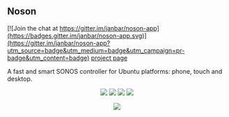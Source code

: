 ## Noson

[![Join the chat at https://gitter.im/janbar/noson-app](https://badges.gitter.im/janbar/noson-app.svg)](https://gitter.im/janbar/noson-app?utm_source=badge&utm_medium=badge&utm_campaign=pr-badge&utm_content=badge)
[project page](http://janbar.github.io/noson-app/index.html)

A fast and smart SONOS controller for Ubuntu platforms: phone, touch and desktop.

<p align="center">
  <img src="http://janbar.github.io/noson-app/download/noson_s01.png"/>
  <img src="http://janbar.github.io/noson-app/download/noson_s02.png"/>
  <img src="http://janbar.github.io/noson-app/download/noson_s03.png"/>
  <img src="http://janbar.github.io/noson-app/download/noson_s04.png"/>
</p>

<p align="center">
  <img src="http://janbar.github.io/noson-app/download/noson_wall.png"/>
</p>
